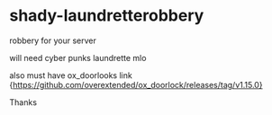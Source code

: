# shady-laundretterobbery
robbery for your server

will need cyber punks laundrette mlo

also must have ox_doorlooks link {https://github.com/overextended/ox_doorlock/releases/tag/v1.15.0}

Thanks 
